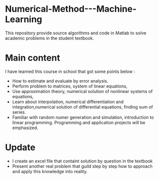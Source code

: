# Numerical-Method---Machine-Learning
This repository provide source algorithms and code in Matlab to solve academic problems in the student textbook.
# Main content
I have learned this course in school that got some points below : 
* How to estimate and evaluate by error analysis.
* Perform problem to matrices, system of linear equations,
* Use approximation theory, numerical solution of nonlinear systems of equations,
* Learn about interpolation, numerical differentiation and  integration,numerical solution of differential equations, finding sum of series. 
* Familiar with random numer generation and simulation, introduction to linear programming. Programming and application projects will be emphasized.

# Update
* I create an excel file that containt solution by question in the textbook
* Present another real problem that guild step by step how to approach and apply this knowledge into reality.
